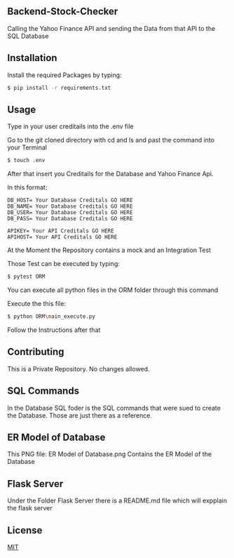 ## Backend-Stock-Checker

Calling the Yahoo Finance API and sending the Data from that API to the SQL Database

## Installation

Install the required Packages by typing:

```bash
$ pip install -r requirements.txt
```

## Usage 

Type in your user creditails into the .env file

Go to the git cloned directory with cd and ls and 
past the command into your Terminal

```bash
$ touch .env 
```

After that insert you Creditails for the Database and
Yahoo Finance Api.

In this format:

```.env
DB_HOST= Your Database Creditals GO HERE
DB_NAME= Your Database Creditals GO HERE
DB_USER= Your Database Creditals GO HERE
DB_PASS= Your Database Creditals GO HERE

APIKEY= Your API Creditals GO HERE
APIHOST= Your API Creditals GO HERE
```

At the Moment the Repository contains a mock and an Integration Test

Those Test can be executed by typing: 


```bash
$ pytest ORM
```

You can execute all python files in the ORM folder through this command

Execute the this file:

```bash
$ python ORM\main_execute.py
```

Follow the Instructions after that

## Contributing

This is a Private Repository. No changes allowed.

## SQL Commands

In the Database SQL foder is the SQL commands that were sued to create the Database. Those are just there as a reference. 

## ER Model of Database

This PNG file: ER Model of Database.png
Contains the ER Model of the Database

## Flask Server

Under the Folder Flask Server there is a  README.md file which will expplain the flask server

## License

[MIT](https://choosealicense.com/licenses/mit/)